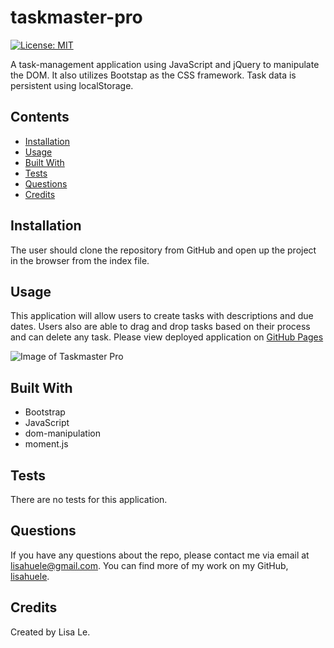 # taskmaster-pro
[![License: MIT](https://img.shields.io/badge/License-MIT-yellow.svg)](https://opensource.org/licenses/MIT)

A task-management application using JavaScript and jQuery to manipulate the DOM. It also utilizes Bootstap as the CSS framework. Task data is persistent using localStorage.

## Contents
- [Installation](#installation)
- [Usage](#usage)
- [Built With](#built-with)
- [Tests](#tests)
- [Questions](#questions)
- [Credits](#credits)

## Installation
The user should clone the repository from GitHub and open up the project in the browser from the index file.

## Usage
This application will allow users to create tasks with descriptions and due dates. Users also are able to drag and drop tasks based on their process and can delete any task.
Please view deployed application on [GitHub Pages](https://lisahuele.github.io/taskmaster-pro/)

![Image of Taskmaster Pro](./assets/Taskmaster-pro-image)

## Built With
- Bootstrap
- JavaScript
- dom-manipulation
- moment.js

## Tests
There are no tests for this application.

## Questions
If you have any questions about the repo, please contact me via email at lisahuele@gmail.com. You can find more of my work on my GitHub, [lisahuele](https://github.com/lisahuele).

## Credits
Created by Lisa Le.


